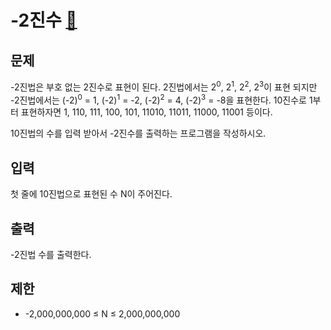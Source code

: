# -2진수 [🔗](https://www.acmicpc.net/problem/2089)

## 문제
<p>-2진법은 부호 없는 2진수로 표현이 된다. 2진법에서는 2<sup>0</sup>, 2<sup>1</sup>, 2<sup>2</sup>, 2<sup>3</sup>이 표현 되지만 -2진법에서는 (-2)<sup>0</sup> = 1, (-2)<sup>1</sup> = -2, (-2)<sup>2</sup> = 4, (-2)<sup>3</sup> = -8을 표현한다. 10진수로 1부터 표현하자면 1, 110, 111, 100, 101, 11010, 11011, 11000, 11001 등이다.</p>
<p>10진법의 수를 입력 받아서 -2진수를 출력하는 프로그램을 작성하시오.</p>

## 입력
<p>첫 줄에 10진법으로 표현된 수 N이 주어진다.</p>

## 출력
<p>-2진법 수를 출력한다.</p>

## 제한
<ul>
<li>-2,000,000,000 ≤ N ≤ 2,000,000,000</li>
</ul>

